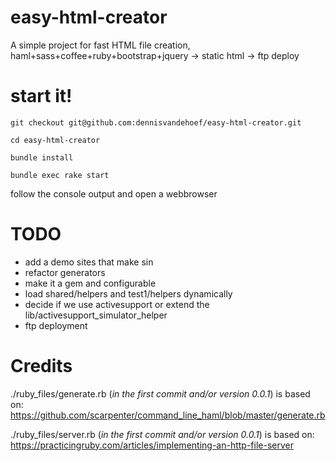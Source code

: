 easy-html-creator
=================

A simple project for fast HTML file creation, haml+sass+coffee+ruby+bootstrap+jquery -> static html -> ftp deploy

start it!
=======
 `git checkout git@github.com:dennisvandehoef/easy-html-creator.git`
 
 `cd easy-html-creator` 
 
 `bundle install`
 
 `bundle exec rake start`

  follow the console output and open a webbrowser

TODO
=======
- add a demo sites that make sin
- refactor generators
- make it a gem and configurable
- load shared/helpers and test1/helpers dynamically
- decide if we use activesupport or extend the lib/activesupport_simulator_helper
- ftp deployment


Credits
=======

./ruby_files/generate.rb (*in the first commit and/or version 0.0.1*) is based on:
https://github.com/scarpenter/command_line_haml/blob/master/generate.rb

./ruby_files/server.rb (*in the first commit and/or version 0.0.1*) is based on:
https://practicingruby.com/articles/implementing-an-http-file-server

